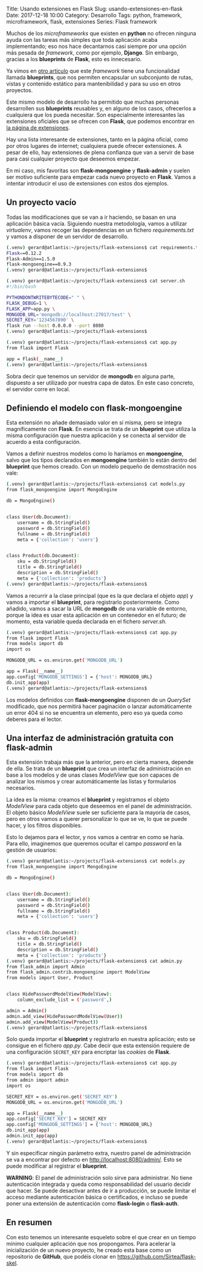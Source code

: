 Title: Usando extensiones en Flask
Slug: usando-extensiones-en-flask
Date: 2017-12-18 10:00
Category: Desarrollo
Tags: python, framework, microframework, flask, extensiones
Series: Flask framework



Muchos de los *microframeworks* que existen en **python** no ofrecen ninguna ayuda con las tareas más simples que toda aplicación acaba implementando; eso nos hace decantarnos casi siempre por una opción más pesada de *framework*, como por ejemplo, **Django**. Sin embargo, gracias a los **blueprints** de **Flask**, esto es innecesario.

Ya vimos en [otro artículo]({filename}/articles/creciendo-con-flask-los-blueprints.md) que este *framework* tiene una funcionalidad llamada **blueprints**, que nos permiten encapsular un subconjunto de rutas, vistas y contenido estático para mantenibilidad y para su uso en otros proyectos.

Este mismo modelo de desarrollo ha permitido que muchas personas desarrollen sus **blueprints** reusables y, en alguno de los casos, ofrecerlos a cualquiera que los pueda necesitar. Son especialmente interesantes las extensiones oficiales que se ofrecen con **Flask**, que podemos encontrar en [la página de extensiones](http://flask.pocoo.org/extensions/).

Hay una lista interesante de extensiones, tanto en la página oficial, como por otros lugares de internet; cualquiera puede ofrecer extensiones. A pesar de ello, hay extensiones de plena confianza que van a servir de base para casi cualquier proyecto que deseemos empezar.

En mi caso, mis favoritas son **flask-mongoengine** y **flask-admin** y suelen ser motivo suficiente para empezar cada nuevo proyecto en **Flask**. Vamos a intentar introducir el uso de extensiones con estos dos ejemplos.

## Un proyecto vacío

Todas las modificaciones que se van a ir haciendo, se basan en una aplicación básica vacía. Siguiendo nuestra metodología, vamos a utilizar *virtualenv*, vamos recoger las dependencias en un fichero *requirements.txt* y vamos a disponer de un servidor de desarrollo.

```bash
(.venv) gerard@atlantis:~/projects/flask-extensions$ cat requirements.txt
Flask==0.12.2
Flask-Admin==1.5.0
flask-mongoengine==0.9.3
(.venv) gerard@atlantis:~/projects/flask-extensions$
```

```bash
(.venv) gerard@atlantis:~/projects/flask-extensions$ cat server.sh
#!/bin/bash

PYTHONDONTWRITEBYTECODE=" " \
FLASK_DEBUG=1 \
FLASK_APP=app.py \
MONGODB_URL='mongodb://localhost:27017/test' \
SECRET_KEY='1234567890' \
flask run --host 0.0.0.0 --port 8080
(.venv) gerard@atlantis:~/projects/flask-extensions$
```

```bash
(.venv) gerard@atlantis:~/projects/flask-extensions$ cat app.py
from flask import Flask

app = Flask(__name__)
(.venv) gerard@atlantis:~/projects/flask-extensions$
```

Sobra decir que tenemos un servidor de **mongodb** en alguna parte, dispuesto a ser utilizado por nuestra capa de datos. En este caso concreto, el servidor corre en local.

## Definiendo el modelo con flask-mongoengine

Esta extensión no añade demasiado valor en sí misma, pero se integra magníficamente con **Flask**. En esencia se trata de un **blueprint** que utiliza la misma configuración que nuestra aplicación y se conecta al servidor de acuerdo a esta configuración.

Vamos a definir nuestros modelos como lo haríamos en **mongoengine**, salvo que los tipos declarados en **mongoengine** también lo están dentro del **blueprint** que hemos creado. Con un modelo pequeño de demostración nos vale:

```bash
(.venv) gerard@atlantis:~/projects/flask-extensions$ cat models.py
from flask_mongoengine import MongoEngine

db = MongoEngine()


class User(db.Document):
    username = db.StringField()
    password = db.StringField()
    fullname = db.StringField()
    meta = {'collection': 'users'}


class Product(db.Document):
    sku = db.StringField()
    title = db.StringField()
    description = db.StringField()
    meta = {'collection': 'products'}
(.venv) gerard@atlantis:~/projects/flask-extensions$
```

Vamos a recurrir a la clase principal (que es la que declara el objeto *app*) y vamos a importar el **blueprint**, para registrarlo posteriormente. Como añadido, vamos a sacar la URL de **mongodb** de una variable de entorno, porque la idea es usar esta aplicación en un contenedor en el futuro; de momento, esta variable queda declarada en el fichero *server.sh*.

```bash
(.venv) gerard@atlantis:~/projects/flask-extensions$ cat app.py
from flask import Flask
from models import db
import os

MONGODB_URL = os.environ.get('MONGODB_URL')

app = Flask(__name__)
app.config['MONGODB_SETTINGS'] = {'host': MONGODB_URL}
db.init_app(app)
(.venv) gerard@atlantis:~/projects/flask-extensions$
```

Los modelos definidos con **flask-mongoengine** disponen de un *QuerySet* modificado, que nos permitirá hacer paginación o lanzar automáticamente un error 404 si no se encuentra un elemento, pero eso ya queda como deberes para el lector.

## Una interfaz de administración gratuita con flask-admin

Esta extensión trabaja más que la anterior, pero en cierta manera, depende de ella. Se trata de un **blueprint** que crea un interfaz de administración en base a los modelos y de unas clases *ModelView* que son capaces de analizar los mismos y crear automáticamente las listas y formularios necesarios.

La idea es la misma: creamos el **blueprint** y registramos el objeto *ModelView* para cada objeto que deseemos en el panel de administración. El objeto básico *ModelView* suele ser suficiente para la mayoría de casos, pero en otros vamos a querer personalizar lo que se ve, lo que se puede hacer, y los filtros disponibles.

Esto lo dejamos para el lector, y nos vamos a centrar en como se haría. Para ello, imaginemos que queremos ocultar el campo *password* en la gestión de usuarios:

```bash
(.venv) gerard@atlantis:~/projects/flask-extensions$ cat models.py
from flask_mongoengine import MongoEngine

db = MongoEngine()


class User(db.Document):
    username = db.StringField()
    password = db.StringField()
    fullname = db.StringField()
    meta = {'collection': 'users'}


class Product(db.Document):
    sku = db.StringField()
    title = db.StringField()
    description = db.StringField()
    meta = {'collection': 'products'}
(.venv) gerard@atlantis:~/projects/flask-extensions$ cat admin.py
from flask_admin import Admin
from flask_admin.contrib.mongoengine import ModelView
from models import User, Product


class HidePasswordModelView(ModelView):
    column_exclude_list = ('password',)

admin = Admin()
admin.add_view(HidePasswordModelView(User))
admin.add_view(ModelView(Product))
(.venv) gerard@atlantis:~/projects/flask-extensions$
```

Solo queda importar el **blueprint** y registrarlo en nuestra aplicación; esto se consigue en el fichero *app.py*. Cabe decir que esta extensión requiere de una configuración `SECRET_KEY` para encriptar las *cookies* de **Flask**.

```bash
(.venv) gerard@atlantis:~/projects/flask-extensions$ cat app.py
from flask import Flask
from models import db
from admin import admin
import os

SECRET_KEY = os.environ.get('SECRET_KEY')
MONGODB_URL = os.environ.get('MONGODB_URL')

app = Flask(__name__)
app.config['SECRET_KEY'] = SECRET_KEY
app.config['MONGODB_SETTINGS'] = {'host': MONGODB_URL}
db.init_app(app)
admin.init_app(app)
(.venv) gerard@atlantis:~/projects/flask-extensions$
```

Y sin especificar ningún parámetro extra, nuestro panel de administración se va a encontrar por defecto en <http://localhost:8080/admin/>. Esto se puede modificar al registrar el **blueprint**.

**WARNING**: El panel de administración solo sirve para administrar. No tiene autenticación integrada y queda como responsabilidad del usuario decidir que hacer. Se puede desactivar antes de ir a producción, se puede limitar el acceso mediante autenticación básica o certificados, e incluso se puede poner una extensión de autenticación como **flask-login** o **flask-auth**.

## En resumen

Con esto tenemos un interesante esqueleto sobre el que crear en un tiempo mínimo cualquier aplicación que nos propongamos. Para acelerar la inicialización de un nuevo proyecto, he creado esta base como un repositorio de **GitHub**, que podéis clonar en <https://github.com/Sirtea/flask-skel>.
